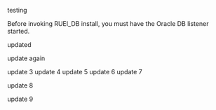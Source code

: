 testing

Before invoking RUEI_DB install, you must have the Oracle DB listener started.

updated

update again

update 3
update 4
update 5
update 6
update 7


update 8

update 9
